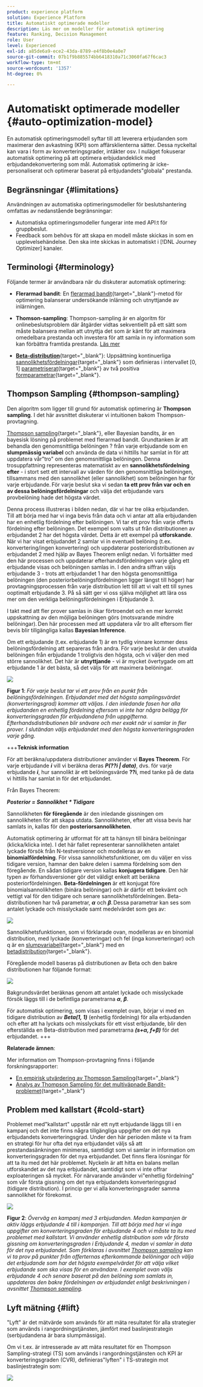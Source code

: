 ```yaml
---
product: experience platform
solution: Experience Platform
title: Automatiskt optimerade modeller
description: Läs mer om modeller för automatisk optimering
feature: Ranking, Decision Management
role: User
level: Experienced
exl-id: a85de6a9-ece2-43da-8789-e4f8b0e4a0e7
source-git-commit: 07b1f9b885574bb6418310a71c3060fa67f6cac3
workflow-type: tm+mt
source-wordcount: '1357'
ht-degree: 0%

---
```


# Automatiskt optimerade modeller {#auto-optimization-model}

En automatisk optimeringsmodell syftar till att leverera erbjudanden som maximerar den avkastning (KPI) som affärsklienterna sätter. Dessa nyckeltal kan vara i form av konverteringsgrader, intäkter osv. I nuläget fokuserar automatisk optimering på att optimera erbjudandeklick med erbjudandekonvertering som mål. Automatisk optimering är icke-personaliserat och optimerar baserat på erbjudandets&quot;globala&quot; prestanda.

## Begränsningar {#limitations}

Användningen av automatiska optimeringsmodeller för beslutshantering omfattas av nedanstående begränsningar:

* Automatiska optimeringsmodeller fungerar inte med API:t för gruppbeslut.
* Feedback som behövs för att skapa en modell måste skickas in som en upplevelsehändelse. Den ska inte skickas in automatiskt i [!DNL Journey Optimizer] kanaler.

## Terminologi {#terminology}

Följande termer är användbara när du diskuterar automatisk optimering:

* **Flerarmad bandit**: En [flerarmad bandit](https://en.wikipedia.org/wiki/Multi-armed_bandit){target="_blank"}-metod för optimering balanserar undersökande inlärning och utnyttjande av inlärningen.

* **Thomson-sampling**: Thompson-sampling är en algoritm för onlinebeslutsproblem där åtgärder vidtas sekventiellt på ett sätt som måste balansera mellan att utnyttja det som är känt för att maximera omedelbara prestanda och investera för att samla in ny information som kan förbättra framtida prestanda. [Läs mer](#thompson-sampling)

* [**Beta-distribution**](https://en.wikipedia.org/wiki/Beta_distribution){target="_blank"}: Uppsättning kontinuerliga [sannolikhetsfördelningar](https://en.wikipedia.org/wiki/Probability_distribution){target="_blank"} som definieras i intervallet [0, 1] [parametriserat](https://en.wikipedia.org/wiki/Statistical_parameter){target="_blank"} av två positiva [formparametrar](https://en.wikipedia.org/wiki/Shape_parameter){target="_blank"}.

## Thompson Sampling {#thompson-sampling}

Den algoritm som ligger till grund för automatisk optimering är **Thompson sampling**. I det här avsnittet diskuterar vi intuitionen bakom Thompson-provtagning.

[Thompson sampling](https://en.wikipedia.org/wiki/Thompson_sampling){target="_blank"}, eller Bayesian bandits, är en bayesisk lösning på problemet med flerarmad bandit.  Grundtanken är att behandla den genomsnittliga belöningen ? från varje erbjudande som en **slumpmässig variabel** och använda de data vi hittills har samlat in för att uppdatera vår&quot;tro&quot; om den genomsnittliga belöningen. Denna trosuppfattning representeras matematiskt av en **sannolikhetsfördelning efter** - i stort sett ett intervall av värden för den genomsnittliga belöningen, tillsammans med den sannolikhet (eller sannolikhet) som belöningen har för varje erbjudande. För varje beslut ska vi sedan **ta ett prov från var och en av dessa belöningsfördelningar** och välja det erbjudande vars provbelöning hade det högsta värdet.

Denna process illustreras i bilden nedan, där vi har tre olika erbjudanden. Till att börja med har vi inga bevis från data och vi antar att alla erbjudanden har en enhetlig fördelning efter belöningen. Vi tar ett prov från varje offerts fördelning efter belöningen. Det exempel som valts ut från distributionen av erbjudandet 2 har det högsta värdet. Detta är ett exempel på **utforskande**. När vi har visat erbjudandet 2 samlar vi in eventuell belöning (t.ex. konvertering/ingen konvertering) och uppdaterar posteriordistributionen av erbjudandet 2 med hjälp av Bayes Theorem enligt nedan.  Vi fortsätter med den här processen och uppdaterar efterhandsfördelningen varje gång ett erbjudande visas och belöningen samlas in. I den andra siffran väljs erbjudande 3 - trots att erbjudandet 1 har den högsta genomsnittliga belöningen (den posteriorbelöningsfördelningen ligger längst till höger) har provtagningsprocessen från varje distribution lett till att vi valt ett till synes ooptimalt erbjudande 3. På så sätt ger vi oss själva möjlighet att lära oss mer om den verkliga belöningsfördelningen i Erbjudande 3.

I takt med att fler prover samlas in ökar förtroendet och en mer korrekt uppskattning av den möjliga belöningen görs (motsvarande mindre belöningar). Den här processen med att uppdatera vår tro allt eftersom fler bevis blir tillgängliga kallas **Bayesian Inference**.

Om ett erbjudande (t.ex. erbjudande 1) är en tydlig vinnare kommer dess belöningsfördelning att separeras från andra. För varje beslut är den utvalda belöningen från erbjudande 1 troligtvis den högsta, och vi väljer den med större sannolikhet. Det här är **utnyttjande** - vi är mycket övertygade om att erbjudande 1 är det bästa, så det väljs för att maximera belöningar.

![](../assets/ai-ranking-thompson-sampling.png)

**Figur 1**: *För varje beslut tar vi ett prov från en punkt från belöningsfördelningen. Erbjudandet med det högsta samplingsvärdet (konverteringsgrad) kommer att väljas. I den inledande fasen har alla erbjudanden en enhetlig fördelning eftersom vi inte har några belägg för konverteringsgraden för erbjudandena från uppgifterna. Efterhandsdistributionen blir snävare och mer exakt när vi samlar in fler prover. I slutändan väljs erbjudandet med den högsta konverteringsgraden varje gång.*

<!--
![](../assets/ai-ranking-thompson-sampling-initial.png)
![](../assets/ai-ranking-thompson-sampling-intermediate.png)
![](../assets/ai-ranking-thompson-sampling-ultimate.png)
-->

+++**Teknisk information**

För att beräkna/uppdatera distributioner använder vi **Bayes Theorem**. För varje erbjudande ***i*** vill vi beräkna deras ***P(??i | data)***, dvs. för varje erbjudande ***i***, hur sannolikt är ett belöningsvärde **??i**, med tanke på de data vi hittills har samlat in för det erbjudandet.

Från Bayes Theorem:

***Posterior = Sannolikhet * Tidigare***

Sannolikheten **för föregående** är den inledande gissningen om sannolikheten för att skapa utdata. Sannolikheten, efter att vissa bevis har samlats in, kallas för den **posteriorsannolikheten**. 

Automatisk optimering är utformat för att ta hänsyn till binära belöningar (klicka/klicka inte). I det här fallet representerar sannolikheten antalet lyckade försök från N-testversioner och modelleras av en **binomialfördelning**. För vissa sannolikhetsfunktioner, om du väljer en viss tidigare version, hamnar den bakre delen i samma fördelning som den föregående. En sådan tidigare version kallas **konjugera tidigare**. Den här typen av förhandsversioner gör det väldigt enkelt att beräkna posteriorfördelningen. **Beta-fördelningen** är ett konjugat före binomialsannolikheten (binära belöningar) och är därför ett bekvämt och vettigt val för den tidigare och senare sannolikhetsfördelningen. Beta-distributionen har två parametrar, ***α*** och ***β***. Dessa parametrar kan ses som antalet lyckade och misslyckade samt medelvärdet som ges av:

![](../assets/ai-ranking-beta-distribution.png)

Sannolikhetsfunktionen, som vi förklarade ovan, modelleras av en binomial distribution, med lyckade (konverteringar) och fel (inga konverteringar) och q är en [slumpvariabel](https://en.wikipedia.org/wiki/Random_variable){target="_blank"} med en [betadistribution](https://en.wikipedia.org/wiki/Beta_distribution){target="_blank"}.

Föregående modell baseras på distributionen av Beta och den bakre distributionen har följande format:

![](../assets/ai-ranking-posterior-distribution.svg)

Bakgrundsvärdet beräknas genom att antalet lyckade och misslyckade försök läggs till i de befintliga parametrarna ***α***, ***β***.

För automatisk optimering, som visas i exemplet ovan, börjar vi med en tidigare distribution av ***Beta(1, 1)*** (enhetlig fördelning) för alla erbjudanden och efter att ha lyckats och misslyckats för ett visst erbjudande, blir den efterställda en Beta-distribution med parametrarna ***(s+α, f+β)*** för det erbjudandet.
+++

**Relaterade ämnen**:

Mer information om Thompson-provtagning finns i följande forskningsrapporter:
* [En empirisk utvärdering av Thompson Sampling](https://proceedings.neurips.cc/paper/2011/file/e53a0a2978c28872a4505bdb51db06dc-Paper.pdf){target="_blank"}
* [Analys av Thompson Sampling för det multiväpnade Bandit-problemet](https://proceedings.mlr.press/v23/agrawal12/agrawal12.pdf){target="_blank"}

## Problem med kallstart {#cold-start}

Problemet med&quot;kallstart&quot; uppstår när ett nytt erbjudande läggs till i en kampanj och det inte finns några tillgängliga uppgifter om det nya erbjudandets konverteringsgrad. Under den här perioden måste vi ta fram en strategi för hur ofta det nya erbjudandet väljs så att prestandasänkningen minimeras, samtidigt som vi samlar in information om konverteringsgraden för det nya erbjudandet. Det finns flera lösningar för att ta itu med det här problemet. Nyckeln är att hitta en balans mellan utforskandet av det nya erbjudandet, samtidigt som vi inte offrar exploateringen så mycket. För närvarande använder vi&quot;enhetlig fördelning&quot; som vår första gissning om det nya erbjudandets konverteringsgrad (tidigare distribution). I princip ger vi alla konverteringsgrader samma sannolikhet för förekomst.


![](../assets/ai-ranking-cold-start-strategies.png)

**Figur 2**: *Överväg en kampanj med 3 erbjudanden. Medan kampanjen är aktiv läggs erbjudande 4 till i kampanjen. Till att börja med har vi inga uppgifter om konverteringsgraden för erbjudande 4 och vi måste ta itu med problemet med kallstart. Vi använder enhetlig distribution som vår första gissning om konverteringsgraden i Erbjudande 4, medan vi samlar in data för det nya erbjudandet. Som förklaras i avsnittet [Thompson sampling](#thompson-sampling) kan vi ta prov på punkter från offerternas efterkommande belöningar och välja det erbjudande som har det högsta exempelvärdet för att välja vilket erbjudande som ska visas för en användare. I exemplet ovan väljs erbjudande 4 och senare baserat på den belöning som samlats in, uppdateras den bakre fördelningen av erbjudandet enligt beskrivningen i avsnittet [Thompson sampling](#thompson-sampling).*

## Lyft mätning {#lift}

&quot;Lyft&quot; är det mätvärde som används för att mäta resultatet för alla strategier som används i rangordningstjänsten, jämfört med baslinjestrategin (serbjudandena är bara slumpmässiga).

Om vi t.ex. är intresserade av att mäta resultatet för en Thompson Sampling-strategi (TS) som används i rangordningstjänsten och KPI är konverteringsgraden (CVR), definieras&quot;lyften&quot; i TS-strategin mot baslinjestrategin som:

![](../assets/ai-ranking-lift.png)
